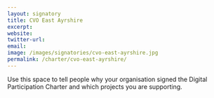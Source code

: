 ```yaml
---
layout: signatory
title: CVO East Ayrshire
excerpt: 
website: 
twitter-url:
email: 
image: /images/signatories/cvo-east-ayrshire.jpg
permalink: /charter/cvo-east-ayrshire/
---
```


Use this space to tell people why your organisation signed the Digital Participation Charter and which projects you are supporting.
